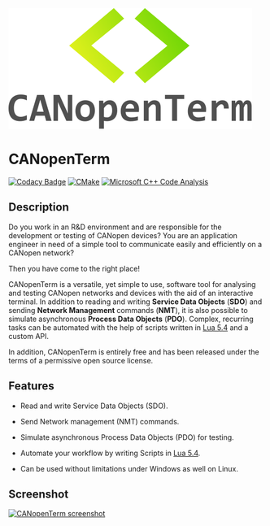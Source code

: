 ![CANopenTerm](https://raw.githubusercontent.com/CANopenTerm/CANopenTerm/main/media/logo.svg)

# CANopenTerm

[![Codacy Badge](https://app.codacy.com/project/badge/Grade/d0b16a90be6d4a59beafcabd727b2a2f)](https://app.codacy.com/gh/CANopenTerm/CANopenTerm/dashboard?utm_source=gh&utm_medium=referral&utm_content=&utm_campaign=Badge_grade)
[![CMake](https://github.com/CANopenTerm/CANopenTerm/actions/workflows/cmake.yml/badge.svg)](https://github.com/mupfdev/CANopenTerm/actions/workflows/cmake.yml)
[![Microsoft C++ Code Analysis](https://github.com/CANopenTerm/CANopenTerm/actions/workflows/msvc.yml/badge.svg)](https://github.com/CANopenTerm/CANopenTerm/actions/workflows/msvc.yml)

## Description

Do you work in an R&D environment and are responsible for the
development or testing of CANopen devices? You are an application
engineer in need of a simple tool to communicate easily and efficiently
on a CANopen network?

Then you have come to the right place!

CANopenTerm is a versatile, yet simple to use, software tool for
analysing and testing CANopen networks and devices with the aid of an
interactive terminal.  In addition to reading and writing
**Service Data Objects** (**SDO**) and sending **Network Management**
commands (**NMT**), it is also possible to simulate asynchronous
**Process Data Objects** (**PDO**).  Complex, recurring tasks can be
automated with the help of scripts written in [Lua
5.4](https://www.lua.org/manual/5.4/) and a custom API.

In addition, CANopenTerm is entirely free and has been released under
the terms of a permissive open source license.

## Features

- Read and write Service Data Objects (SDO).

- Send Network management (NMT) commands.

- Simulate asynchronous Process Data Objects (PDO) for testing.

- Automate your workflow by writing Scripts in [Lua
  5.4](https://www.lua.org/manual/5.4/).

- Can be used without limitations under Windows as well on Linux.

## Screenshot

[![CANopenTerm screenshot](https://canopenterm.de/media/screenshot.png)](https://raw.githubusercontent.com/CANopenTerm/CANopenTerm/main/docs/media/screenshot.png?raw=true "CANopenTerm screenshot")
